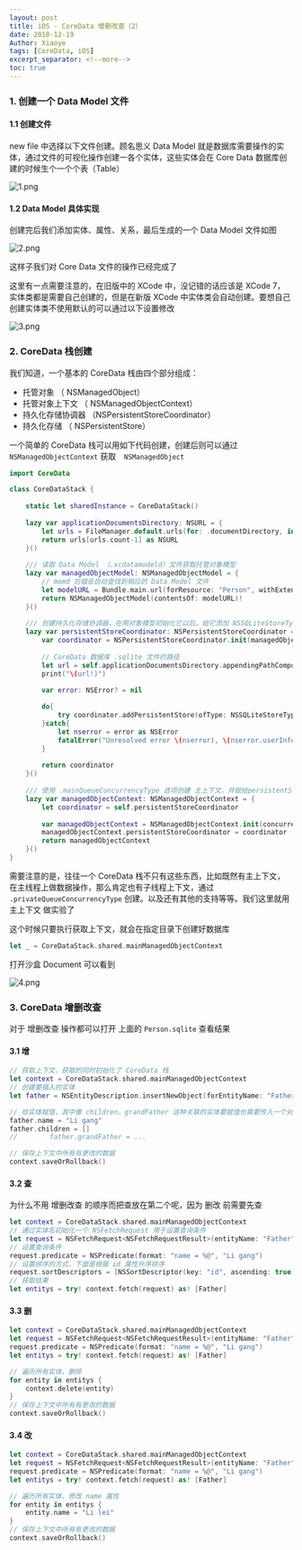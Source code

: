 ```yaml
---
layout: post
title: iOS - CoreData 增删改查（2）
date: 2018-12-19
Author: Xiaoye 
tags: [CoreData, iOS]
excerpt_separator: <!--more-->
toc: true
---
```


### 1. 创建一个 Data Model 文件

#### 1.1 创建文件

new file 中选择以下文件创建。顾名思义 Data Model 就是数据库需要操作的实体，通过文件的可视化操作创建一各个实体，这些实体会在 Core Data 数据库创建的时候生个一个个表（Table）

![1.png](../images/2018-12-19-CoreData-增删改查-2/1.png)

 

#### 1.2 Data Model 具体实现

创建完后我们添加实体、属性、关系，最后生成的一个 Data Model 文件如图

![2.png](../images/2018-12-19-CoreData-增删改查-2/2.png)

这样子我们对 Core Data 文件的操作已经完成了

这里有一点需要注意的，在旧版中的 XCode 中，没记错的话应该是 XCode 7，实体类都是需要自己创建的，但是在新版 XCode 中实体类会自动创建。要想自己创建实体类不使用默认的可以通过以下设置修改

![3.png](../images/2018-12-19-CoreData-增删改查-2/3.png)

### 2. CoreData 栈创建

我们知道，一个基本的 CoreData 栈由四个部分组成： 

- 托管对象 （ NSManagedObject）
- 托管对象上下文 （ NSManagedObjectContext）
- 持久化存储协调器  （NSPersistentStoreCoordinator）
- 持久化存储 （ NSPersistentStore）



一个简单的 CoreData 栈可以用如下代码创建，创建后则可以通过  ` NSManagedObjectContext` 获取`  NSManagedObject`

```swift
import CoreData

class CoreDataStack {
    
    static let sharedInstance = CoreDataStack()
 
    lazy var applicationDocumentsDirectory: NSURL = {
        let urls = FileManager.default.urls(for: .documentDirectory, in: .userDomainMask)
        return urls[urls.count-1] as NSURL
    }()
    
    /// 读取 Data Model （.xcdatamodeld）文件获取托管对象模型
    lazy var managedObjectModel: NSManagedObjectModel = {
        // momd 后缀会自动查找到相应的 Data Model 文件
        let modelURL = Bundle.main.url(forResource: "Person", withExtension: "momd")!
        return NSManagedObjectModel(contentsOf: modelURL)!
    }()
    
    /// 创建持久化存储协调器，在用对象模型初始化它以后，给它添加 NSSQLiteStoreType 的持久化存储。存储的位置由url指定
    lazy var persistentStoreCoordinator: NSPersistentStoreCoordinator = {
        var coordinator = NSPersistentStoreCoordinator.init(managedObjectModel: self.managedObjectModel)
        
        // CoreData 数据库 .sqlite 文件的路径
        let url = self.applicationDocumentsDirectory.appendingPathComponent("Person.sqlite")
        print("\(url!)")
        
        var error: NSError? = nil

        do{
            try coordinator.addPersistentStore(ofType: NSSQLiteStoreType, configurationName: nil, at: url, options: nil)
        }catch{
            let nserror = error as NSError
            fatalError("Unresolved error \(nserror), \(nserror.userInfo)")
        }
        
        return coordinator
    }()
    
    /// 使用 .mainQueueConcurrencyType 选项创建 主上下文，并赋给persistentStoreCoordinator
    lazy var managedObjectContext: NSManagedObjectContext = {
        let coordinator = self.persistentStoreCoordinator
        
        var managedObjectContext = NSManagedObjectContext.init(concurrencyType: .mainQueueConcurrencyType)
        managedObjectContext.persistentStoreCoordinator = coordinator
        return managedObjectContext
    }()
}
```

需要注意的是，往往一个 CoreData 栈不只有这些东西，比如既然有主上下文，在主线程上做数据操作，那么肯定也有子线程上下文，通过 `.privateQueueConcurrencyType` 创建。以及还有其他的支持等等。我们这里就用 主上下文 做实验了

这个时候只要执行获取上下文，就会在指定目录下创建好数据库

```swift
let _ = CoreDataStack.shared.mainManagedObjectContext
```

打开沙盒 Document 可以看到

![4.png](../images/2018-12-19-CoreData-增删改查-2/4.png)

### 3. CoreData 增删改查

对于 增删改查 操作都可以打开 上面的 `Person.sqlite` 查看结果

#### 3.1 增

```swift
// 获取上下文，获取的同时初始化了 CoreData 栈
let context = CoreDataStack.shared.mainManagedObjectContext
// 创建要插入的实体
let father = NSEntityDescription.insertNewObject(forEntityName: "Father", into: context) as! Father

// 给实体赋值，其中像 children，grandFather 这种关联的实体要赋值也需要传入一个对象
father.name = "Li gang"
father.children = []
//        father.grandFather = ...

// 保存上下文中所有有更改的数据
context.saveOrRollback()
```



#### 3.2 查

为什么不用 增删改查 的顺序而把查放在第二个呢，因为 删改 前需要先查

```swift
let context = CoreDataStack.shared.mainManagedObjectContext
// 通过实体名初始化一个 NSFetchRequest 用于设置查询条件
let request = NSFetchRequest<NSFetchRequestResult>(entityName: "Father")
// 设置查询条件
request.predicate = NSPredicate(format: "name = %@", "Li gang")
// 设置排序的方式，下面是根据 id 属性升序排序
request.sortDescriptors = [NSSortDescriptor(key: "id", ascending: true)]
// 获取结果
let entitys = try! context.fetch(request) as! [Father]
```



#### 3.3 删

```swift
let context = CoreDataStack.shared.mainManagedObjectContext
let request = NSFetchRequest<NSFetchRequestResult>(entityName: "Father")
request.predicate = NSPredicate(format: "name = %@", "Li gang")
let entitys = try! context.fetch(request) as! [Father]

// 遍历所有实体，删除
for entity in entitys {
	context.delete(entity)
}
// 保存上下文中所有有更改的数据
context.saveOrRollback()
```



#### 3.4 改

```swift
let context = CoreDataStack.shared.mainManagedObjectContext
let request = NSFetchRequest<NSFetchRequestResult>(entityName: "Father")
request.predicate = NSPredicate(format: "name = %@", "Li gang")
let entitys = try! context.fetch(request) as! [Father]

// 遍历所有实体，修改 name 属性
for entity in entitys {
    entity.name = "Li lei"
}
// 保存上下文中所有有更改的数据
context.saveOrRollback()
```
